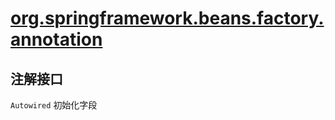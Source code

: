 # [org.springframework.beans.factory.annotation](https://docs.spring.io/spring-framework/docs/current/javadoc-api/org/springframework/beans/factory/annotation/package-summary.html)

## 注解接口

`Autowired` 初始化字段

